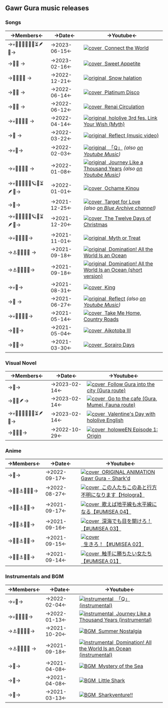 ## Gawr Gura music releases

### Songs
->Members<- | ->Date<- | ->Youtube<-
---- | ---- | ----
->💀🐔🐙🔱🔎💎🌿⏳🪶🎲-> | ->2023-06-15<- | [![cover](https://files.catbox.moe/drcjdg.jpg)  Connect the World](https://www.youtube.com/watch?v=bitH6NZ_e2Q)
->🎲🔱 ->| ->2023-02-16<- | [![cover](https://files.catbox.moe/h17ga3.jpg)  Sweet Appetite](https://www.youtube.com/watch?v=8dzJS6r2qzU)
->🐔🔱🔎💎 ->| ->2022-12-21<- | [![original](https://files.catbox.moe/z334k8.jpg)  Snow halation](https://www.youtube.com/watch?v=FPzV-3vLRd8)
->🌙🔱 ->| ->2022-06-14<- | [![cover](https://files.catbox.moe/btnc2x.jpg)  Platinum Disco](https://youtu.be/aFRbb1pyn5M)
->🌙🔱 ->| ->2022-06-12<- | [![cover](https://files.catbox.moe/tcqpmr.jpg)  Renai Circulation](https://youtu.be/AI24NCKB7-k)
->💀🐔🐙🔱🔎 ->| ->2022-04-14<- | [![original](https://files.catbox.moe/oe3hkm.jpg)  hololive 3rd fes. Link Your Wish (Myth)](https://www.youtube.com/watch?v=cnhS--RGwvE&t=88s)
->🔱 ->| ->2022-03-22<- | [![original](https://files.catbox.moe/g7cbgf.jpg)  Reflect (music video)](https://www.youtube.com/watch?v=nCQ_zZIiGLA)
->💀🔱-> | ->2022-02-03<- | [![original](https://files.catbox.moe/lwc6pl.jpg)  「Q」](https://www.youtube.com/watch?v=aetXqd9B8WE) _(also [on Youtube Music](https://youtube.com/watch?v=6fet5_bMVIc))_
->💀🐔🐙🔱🔎 ->| ->2022-01-08<- | [![original](https://files.catbox.moe/bd5kkc.jpg)  Journey Like a Thousand Years](https://www.youtube.com/watch?v=pKJErsN-ylU) _(also [on Youtube Music](https://www.youtube.com/watch?v=dle08Efv4WY))_
->💀🐔🐙🔱🔎💎🪐🌿⏳🪶🎲-> | ->2022-01-01<- | [![cover](https://files.catbox.moe/id9h7c.jpg)  Ochame Kinou](https://www.youtube.com/watch?v=uFJHdT_ie9U)
->🔱-> | ->2021-12-25<- | [![cover](https://files.catbox.moe/rp1fbv.jpg)  Target for Love](https://www.youtube.com/watch?v=uCfjf3rvTJY) _(also [on Blue Archive channel](https://www.youtube.com/watch?v=8Q4rflTedwQ))_
->💀🐔🐙🔱🔎💎🪐🌿⏳🪶🎲-> | ->2021-12-20<- | [![cover](https://files.catbox.moe/8dtcyh.jpg)  The Twelve Days of Christmas](https://www.youtube.com/watch?v=kPyLnwSXqkA)
->💀🐔🐙🔱🔎-> | ->2021-11-01<- | [![original](https://files.catbox.moe/mmpwjp.jpg)  Myth or Treat](https://www.youtube.com/watch?v=VupT9JCJaOY)
->⚓️🏴‍☠️🐙🔱 ->| ->2021-09-18<- | [![original](https://files.catbox.moe/h015kr.jpg)  Domination! All the World Is an Ocean](https://www.youtube.com/watch?v=paFFFp01GsE)
->⚓️🏴‍☠️🐙🔱-> | ->2021-09-18<- | [![original](https://files.catbox.moe/pbk9e5.jpg)  Domination! All the World Is an Ocean (short version)](https://www.youtube.com/watch?v=MKEb-Ox1KEw)
->💀🔱-> | ->2021-08-31<- | [![cover](https://files.catbox.moe/tfylf5.jpg)  King](https://www.youtube.com/watch?v=qNIhngowViI)
->🔱 ->| ->2021-06-27<- | [![original](https://files.catbox.moe/rfzd63.jpg)  Reflect](https://www.youtube.com/watch?v=WGgEFoI9MhE) _(also [on Youtube Music](https://www.youtube.com/watch?v=_go_2zgeWbU))_
->💀🐔🐙🔱🔎-> | ->2021-05-14<- | [![cover](https://files.catbox.moe/zipbg0.jpg)  Take Me Home, Country Roads](https://www.youtube.com/watch?v=I1cdQp5uz5s)
->🐔🔱-> | ->2021-05-04<- | [![cover](https://files.catbox.moe/jua2iq.jpg)  Aikotoba III](https://www.youtube.com/watch?v=C5IIoZsci8Y)
->🏮🔱-> | ->2021-03-30<- | [![cover](https://files.catbox.moe/7bibb7.jpg)  Sorairo Days](https://www.youtube.com/watch?v=2ys9IS5r9yA)

### Visual Novel
->Members<- | ->Date<- | ->Youtube<-
---- | ---- | ----
->🔱-> | ->2023-02-14<- | [![cover](https://files.catbox.moe/rkhy7q.jpg)  Follow Gura into the city (Gura route)](https://www.youtube.com/watch?v=e0fN_pW-9AQ)
->🔱🌿🪶-> | ->2023-02-14<- | [![cover](https://files.catbox.moe/vzi15d.jpg)  Go to the cafe (Gura, Mumei, Fauna route)](https://www.youtube.com/watch?v=DRNRvNe00fI)
->💀🐔🐙🔱🔎💎🌿⏳🪶🎲-> | ->2023-02-14<- | [![cover](https://files.catbox.moe/9fch5l.jpg)  Valentine's Day with hololive English](https://www.youtube.com/watch?v=FPGN6DfIaNc)
->🔱🔎🌿-> | ->2022-10-29<- | [![cover](https://files.catbox.moe/1ropyx.jpg)  holoweEN Episode 1: Origin](https://www.youtube.com/watch?v=FPGN6DfIaNc)

### Anime
->Members<- | ->Date<- | ->Youtube<-
---- | ---- | ----
->🔱-> | ->2022-09-17<- | [![cover](https://files.catbox.moe/8ydhso.jpg)  ORIGINAL ANIMATION Gawr Gura - Shark'd](https://www.youtube.com/watch?v=kJGsWORSg-4)
->🔱🐙⚓️🏴‍☠️🎣-> | ->2022-08-27<- | [![cover](https://files.catbox.moe/6zionn.jpg)  この人たちこのあと行方不明になります【Hologra】 ](https://www.youtube.com/watch?v=Wrpz5U6eO78)
->🔱🐙⚓️🏴‍☠️-> | ->2021-09-17<- | [![cover](https://files.catbox.moe/fuh5u4.jpg)  歌えば地平線も水平線になる【#UMISEA 04】 ](https://www.youtube.com/watch?v=Na0bQgFixk4)
->🔱🐙⚓️🏴‍☠️-> | ->2021-09-16<- | [![cover](https://files.catbox.moe/ubzs2j.jpg)  深海でも目を開けろ！【#UMISEA 03】 ](https://www.youtube.com/watch?v=q0wepNr7fTs&t=19s)
->🔱🐙⚓️🏴‍☠️-> | ->2021-09-15<- | [![cover](https://files.catbox.moe/5uxhsz.jpg)  生きろ！【#UMISEA 02】 ](https://www.youtube.com/watch?v=ja05GiJ6UW8&t=17s)
->🔱🐙⚓️🏴‍☠️-> | ->2021-09-14<- | [![cover](https://files.catbox.moe/rdyc9u.jpg)  触手に勝ちたい女たち【#UMISEA 01】 ](https://www.youtube.com/watch?v=3WEdw0qbpcU&t=3s)


### Instrumentals and BGM
->Members<- | ->Date<- | ->Youtube<-
---- | ---- | ----
->💀🔱-> | ->2022-02-04<- | [![instrumental](https://files.catbox.moe/rfz8z9.jpg)  「Q」 (instrumental)](https://www.youtube.com/watch?v=bJe7ZaHL0hQ)
->💀🐔🐙🔱🔎-> | ->2022-01-13<- | [![instrumental](https://files.catbox.moe/ip00vx.jpg)  Journey Like a Thousand Years (instrumental)](https://www.youtube.com/watch?v=dI5rd3wxp0g)
->⚓️🏴‍☠️🐙🔱-> | ->2021-10-20<- | [![BGM](https://files.catbox.moe/pptzva.jpg)  Summer Nostalgia](https://www.youtube.com/watch?v=qyPmRNKmxBI)
->⚓️🏴‍☠️🐙🔱 ->| ->2021-09-18<- | [![instrumental](https://files.catbox.moe/h015kr.jpg)  Domination! All the World Is an Ocean (instrumental)](https://www.youtube.com/watch?v=z_0ykHvXlco)
->🔱-> | ->2021-04-08<- | [![BGM](https://files.catbox.moe/hc90eu.jpg)  Mystery of the Sea](https://www.youtube.com/watch?v=xyF9qaQtjxg)
->🔱-> | ->2021-04-08<- | [![BGM](https://files.catbox.moe/vaz0t8.jpg)  Little Shark](https://www.youtube.com/watch?v=7sWfOjeFgXs)
->🔱-> | ->2021-03-13<- | [![BGM](https://files.catbox.moe/laxrl3.jpg)  Sharkventure!!](https://www.youtube.com/watch?v=pCR8zw5pdbk)